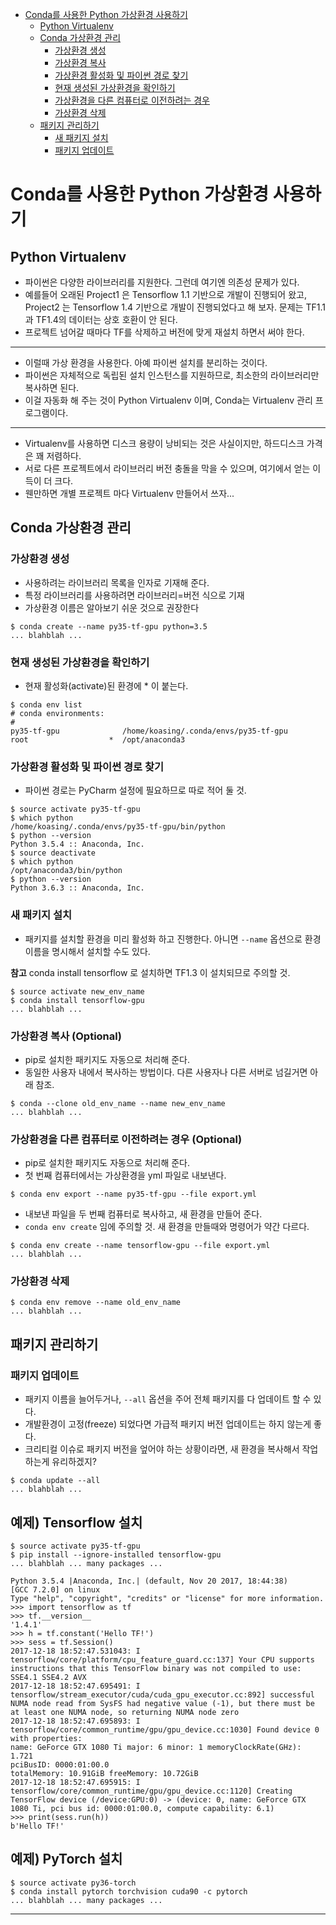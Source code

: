 - [Conda를 사용한 Python 가상환경 사용하기](#conda%EB%A5%BC-%EC%82%AC%EC%9A%A9%ED%95%9C-python-%EA%B0%80%EC%83%81%ED%99%98%EA%B2%BD-%EC%82%AC%EC%9A%A9%ED%95%98%EA%B8%B0)
    - [Python Virtualenv](#python-virtualenv)
    - [Conda 가상환경 관리](#conda-%EA%B0%80%EC%83%81%ED%99%98%EA%B2%BD-%EA%B4%80%EB%A6%AC)
        - [가상환경 생성](#%EA%B0%80%EC%83%81%ED%99%98%EA%B2%BD-%EC%83%9D%EC%84%B1)
        - [가상환경 복사](#%EA%B0%80%EC%83%81%ED%99%98%EA%B2%BD-%EB%B3%B5%EC%82%AC)
        - [가상환경 활성화 및 파이썬 경로 찾기](#%EA%B0%80%EC%83%81%ED%99%98%EA%B2%BD-%ED%99%9C%EC%84%B1%ED%99%94-%EB%B0%8F-%ED%8C%8C%EC%9D%B4%EC%8D%AC-%EA%B2%BD%EB%A1%9C-%EC%B0%BE%EA%B8%B0)
        - [현재 생성된 가상환경을 확인하기](#%ED%98%84%EC%9E%AC-%EC%83%9D%EC%84%B1%EB%90%9C-%EA%B0%80%EC%83%81%ED%99%98%EA%B2%BD%EC%9D%84-%ED%99%95%EC%9D%B8%ED%95%98%EA%B8%B0)
        - [가상환경을 다른 컴퓨터로 이전하려는 경우](#%EA%B0%80%EC%83%81%ED%99%98%EA%B2%BD%EC%9D%84-%EB%8B%A4%EB%A5%B8-%EC%BB%B4%ED%93%A8%ED%84%B0%EB%A1%9C-%EC%9D%B4%EC%A0%84%ED%95%98%EB%A0%A4%EB%8A%94-%EA%B2%BD%EC%9A%B0)
        - [가상환경 삭제](#%EA%B0%80%EC%83%81%ED%99%98%EA%B2%BD-%EC%82%AD%EC%A0%9C)
    - [패키지 관리하기](#%ED%8C%A8%ED%82%A4%EC%A7%80-%EA%B4%80%EB%A6%AC%ED%95%98%EA%B8%B0)
        - [새 패키지 설치](#%EC%83%88-%ED%8C%A8%ED%82%A4%EC%A7%80-%EC%84%A4%EC%B9%98)
        - [패키지 업데이트](#%ED%8C%A8%ED%82%A4%EC%A7%80-%EC%97%85%EB%8D%B0%EC%9D%B4%ED%8A%B8)
       

Conda를 사용한 Python 가상환경 사용하기
=======================================

Python Virtualenv
-----------------

- 파이썬은 다양한 라이브러리를 지원한다. 그런데 여기엔 의존성 문제가 있다.
- 예를들어 오래된 Project1 은 Tensorflow 1.1 기반으로 개발이 진행되어 왔고,
  Project2 는 Tensorflow 1.4 기반으로 개발이 진행되었다고 해 보자.
  문제는 TF1.1과 TF1.4의 데이터는 상호 호환이 안 된다.
- 프로젝트 넘어갈 때마다 TF를 삭제하고 버전에 맞게 재설치 하면서 써야 한다.

---

- 이럴때 가상 환경을 사용한다. 아예 파이썬 설치를 분리하는 것이다.
- 파이썬은 자체적으로 독립된 설치 인스턴스를 지원하므로, 최소한의 라이브러리만 복사하면 된다.
- 이걸 자동화 해 주는 것이 Python Virtualenv 이며, Conda는 Virtualenv 관리 프로그램이다.

---

- Virtualenv를 사용하면 디스크 용량이 낭비되는 것은 사실이지만, 하드디스크 가격은 꽤 저렴하다.
- 서로 다른 프로젝트에서 라이브러리 버전 충돌을 막을 수 있으며, 여기에서 얻는 이득이 더 크다.
- 웬만하면 개별 프로젝트 마다 Virtualenv 만들어서 쓰자...

Conda 가상환경 관리
-------------------

### 가상환경 생성

- 사용하려는 라이브러리 목록을 인자로 기재해 준다.
- 특정 라이브러리를 사용하려면 라이브러리=버전 식으로 기재
- 가상환경 이름은 알아보기 쉬운 것으로 권장한다

```console
$ conda create --name py35-tf-gpu python=3.5
... blahblah ...
```


### 현재 생성된 가상환경을 확인하기

- 현재 활성화(activate)된 환경에 * 이 붙는다.

```console
$ conda env list
# conda environments:
#
py35-tf-gpu              /home/koasing/.conda/envs/py35-tf-gpu
root                  *  /opt/anaconda3
```

### 가상환경 활성화 및 파이썬 경로 찾기

- 파이썬 경로는 PyCharm 설정에 필요하므로 따로 적어 둘 것.

```console
$ source activate py35-tf-gpu
$ which python
/home/koasing/.conda/envs/py35-tf-gpu/bin/python
$ python --version
Python 3.5.4 :: Anaconda, Inc.
$ source deactivate
$ which python
/opt/anaconda3/bin/python
$ python --version
Python 3.6.3 :: Anaconda, Inc.
```

### 새 패키지 설치

- 패키지를 설치할 환경을 미리 활성화 하고 진행한다.
  아니면 `--name` 옵션으로 환경 이름을 명시해서 설치할 수도 있다.

**참고** conda install tensorflow 로 설치하면 TF1.3 이 설치되므로 주의할 것.

```console
$ source activate new_env_name
$ conda install tensorflow-gpu
... blahblah ...
```

### 가상환경 복사 (Optional)

- pip로 설치한 패키지도 자동으로 처리해 준다.
- 동일한 사용자 내에서 복사하는 방법이다. 다른 사용자나 다른 서버로 넘길거면 아래 참조.

```console
$ conda --clone old_env_name --name new_env_name
... blahblah ...
```


### 가상환경을 다른 컴퓨터로 이전하려는 경우 (Optional)

- pip로 설치한 패키지도 자동으로 처리해 준다.
- 첫 번째 컴퓨터에서는 가상환경을 yml 파일로 내보낸다.

```console
$ conda env export --name py35-tf-gpu --file export.yml
```

- 내보낸 파일을 두 번째 컴퓨터로 복사하고, 새 환경을 만들어 준다.
- `conda env create` 임에 주의할 것. 새 환경을 만들때와 명령어가 약간 다르다.

```console
$ conda env create --name tensorflow-gpu --file export.yml
... blahblah ...
```

### 가상환경 삭제

```console
$ conda env remove --name old_env_name
... blahblah ...
```

패키지 관리하기
---------------


### 패키지 업데이트

- 패키지 이름을 늘어두거나, `--all` 옵션을 주어 전체 패키지를 다 업데이트 할 수 있다.
- 개발환경이 고정(freeze) 되었다면 가급적 패키지 버전 업데이트는 하지 않는게 좋다.
- 크리티컬 이슈로 패키지 버전을 엎어야 하는 상황이라면, 새 환경을 복사해서 작업하는게 유리하겠지?

```console
$ conda update --all
... blahblah ...
```

예제) Tensorflow 설치
-------------

```console
$ source activate py35-tf-gpu
$ pip install --ignore-installed tensorflow-gpu
... blahblah ... many packages ...
```

```pycon
Python 3.5.4 |Anaconda, Inc.| (default, Nov 20 2017, 18:44:38)
[GCC 7.2.0] on linux
Type "help", "copyright", "credits" or "license" for more information.
>>> import tensorflow as tf
>>> tf.__version__
'1.4.1'
>>> h = tf.constant('Hello TF!')
>>> sess = tf.Session()
2017-12-18 18:52:47.531043: I tensorflow/core/platform/cpu_feature_guard.cc:137] Your CPU supports instructions that this TensorFlow binary was not compiled to use: SSE4.1 SSE4.2 AVX
2017-12-18 18:52:47.695491: I tensorflow/stream_executor/cuda/cuda_gpu_executor.cc:892] successful NUMA node read from SysFS had negative value (-1), but there must be at least one NUMA node, so returning NUMA node zero
2017-12-18 18:52:47.695893: I tensorflow/core/common_runtime/gpu/gpu_device.cc:1030] Found device 0 with properties:
name: GeForce GTX 1080 Ti major: 6 minor: 1 memoryClockRate(GHz): 1.721
pciBusID: 0000:01:00.0
totalMemory: 10.91GiB freeMemory: 10.72GiB
2017-12-18 18:52:47.695915: I tensorflow/core/common_runtime/gpu/gpu_device.cc:1120] Creating TensorFlow device (/device:GPU:0) -> (device: 0, name: GeForce GTX 1080 Ti, pci bus id: 0000:01:00.0, compute capability: 6.1)
>>> print(sess.run(h))
b'Hello TF!'
```


예제) PyTorch 설치
-------------

```console
$ source activate py36-torch
$ conda install pytorch torchvision cuda90 -c pytorch
... blahblah ... many packages ...
```

-----
